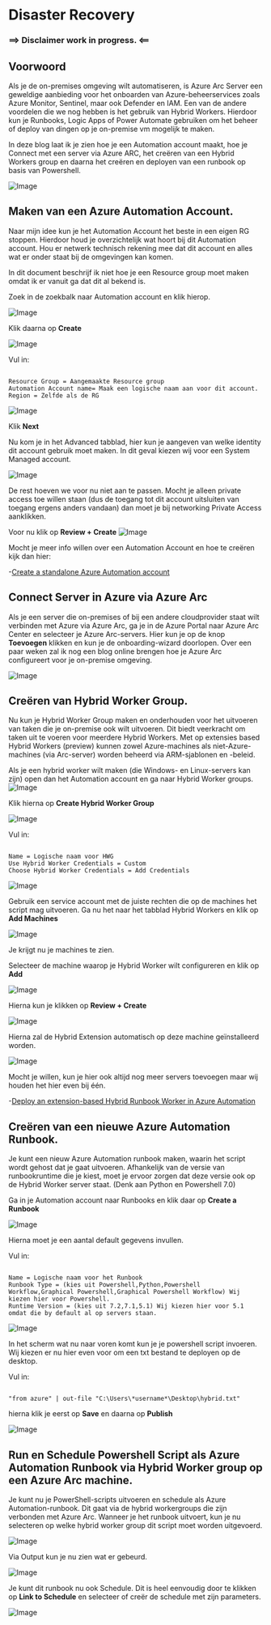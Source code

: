 # Disaster Recovery

### ==> Disclaimer work in progress. <==

## Voorwoord

Als je de on-premises omgeving wilt automatiseren, is Azure Arc Server een geweldige aanbieding voor het onboarden van Azure-beheerservices zoals Azure Monitor, Sentinel, maar ook Defender en IAM.
Een van de andere voordelen die we nog hebben is het gebruik van Hybrid Workers. Hierdoor kun je Runbooks, Logic Apps of Power Automate gebruiken om het beheer of deploy van dingen op je on-premise vm mogelijk te maken.

In deze blog laat ik je zien hoe je een Automation account maakt, hoe je Connect met een server via Azure ARC, het creëren van een Hybrid Workers group en daarna het creëren en deployen van een runbook op basis van Powershell.

![Image](./../Images/RunPowershellHybrid/Praatplaat.JPG)

## Maken van een Azure Automation Account.

Naar mijn idee kun je het Automation Account het beste in een eigen RG stoppen. Hierdoor houd je overzichtelijk wat hoort bij dit Automation account. Hou er netwerk technisch rekening mee dat dit account en alles wat er onder staat bij de omgevingen kan komen.

In dit document beschrijf ik niet hoe je een Resource group moet maken omdat ik er vanuit ga dat dit al bekend is.

Zoek in de zoekbalk naar Automation account en klik hierop.

![Image](./../Images/RunPowershellHybrid/zoekbalk.jpg)

Klik daarna op **Create**

![Image](./../Images/RunPowershellHybrid/create.jpg)

Vul in: 
~~~

Resource Group = Aangemaakte Resource group
Automation Account name= Maak een logische naam aan voor dit account.
Region = Zelfde als de RG

~~~

![Image](./../Images/RunPowershellHybrid/CreateAA1.jpg)

Klik **Next**

Nu kom je in het Advanced tabblad, hier kun je aangeven van welke identity dit account gebruik moet maken. In dit geval kiezen wij voor een System Managed account.

![Image](./../Images/RunPowershellHybrid/CreateAA2.jpg)

De rest hoeven we voor nu niet aan te passen. Mocht je alleen private access toe willen staan (dus de toegang tot dit account uitsluiten van toegang ergens anders vandaan) dan moet je bij networking Private Access aanklikken.

Voor nu klik op **Review + Create**
![Image](./../Images/RunPowershellHybrid/CreateAA3.jpg)



Mocht je meer info willen over een Automation Account en hoe te creëren kijk dan hier:

-[Create a standalone Azure Automation account](https://learn.microsoft.com/en-us/azure/automation/automation-create-standalone-account?WT.mc_id=modinfra-0000-thmaure&tabs=azureportal)


## Connect Server in Azure via Azure Arc

Als je een server die on-premises of bij een andere cloudprovider staat wilt verbinden met Azure via Azure Arc, ga je in de Azure Portal naar Azure Arc Center en selecteer je Azure Arc-servers. Hier kun je op de knop **Toevoegen** klikken en kun je de onboarding-wizard doorlopen. Over een paar weken zal ik nog een blog online brengen hoe je Azure Arc configureert voor je on-premise omgeving.

![Image](./../Images/RunPowershellHybrid/ArcOnboarding.jpg)


## Creëren van Hybrid Worker Group.

Nu kun je Hybrid Worker Group maken en onderhouden voor het uitvoeren van taken die je on-premise ook wilt uitvoeren. Dit biedt veerkracht om taken uit te voeren voor meerdere Hybrid Workers. Met op extensies based Hybrid Workers (preview) kunnen zowel Azure-machines als niet-Azure-machines (via Arc-server) worden beheerd via ARM-sjablonen en -beleid.

Als je een hybrid worker wilt maken (die Windows- en Linux-servers kan zijn) open dan het Automation account en ga naar Hybrid Worker groups.
![Image](./../Images/RunPowershellHybrid/HWG1.jpg)

Klik hierna op **Create Hybrid Worker Group**

![Image](./../Images/RunPowershellHybrid/HWG3.jpg)

Vul in: 
~~~

Name = Logische naam voor HWG
Use Hybrid Worker Credentials = Custom
Choose Hybrid Worker Credentials = Add Credentials

~~~

![Image](./../Images/RunPowershellHybrid/HWG2.jpg)

Gebruik een service account met de juiste rechten die op de machines het script mag uitvoeren.
Ga nu het naar het tabblad Hybrid Workers en klik op **Add Machines**

![Image](./../Images/RunPowershellHybrid/HWG4.jpg)

Je krijgt nu je machines te zien.

Selecteer de machine waarop je Hybrid Worker wilt configureren en klik op **Add**

![Image](./../Images/RunPowershellHybrid/HWG5.jpg)


Hierna kun je klikken op **Review + Create**

![Image](./../Images/RunPowershellHybrid/HWG6.jpg)

Hierna zal de Hybrid Extension automatisch op deze machine geïnstalleerd worden.

![Image](./../Images/RunPowershellHybrid/HWG7.jpg)

Mocht je willen, kun je hier ook altijd nog meer servers toevoegen maar wij houden het hier even bij één.

-[Deploy an extension-based Hybrid Runbook Worker in Azure Automation](https://docs.microsoft.com/en-us/azure/automation/extension-based-hybrid-runbook-worker-install?tabs=windows)


## Creëren van een nieuwe Azure Automation Runbook.
Je kunt een nieuw Azure Automation runbook maken, waarin het script wordt gehost dat je gaat uitvoeren. 
Afhankelijk van de versie van runbookruntime die je kiest, moet je ervoor zorgen dat deze versie ook op de Hybrid Worker server staat. (Denk aan Python en Powershell 7.0)

Ga in je Automation account naar Runbooks en klik daar op **Create a Runbook**

![Image](./../Images/RunPowershellHybrid/Runbook1.jpg)

Hierna moet je een aantal default gegevens invullen.

Vul in: 
~~~

Name = Logische naam voor het Runbook
Runbook Type = (kies uit Powershell,Python,Powershell Workflow,Graphical Powershell,Graphical Powershell Workflow) Wij kiezen hier voor Powershell.
Runtime Version = (kies uit 7.2,7.1,5.1) Wij kiezen hier voor 5.1 omdat die by default al op servers staan.

~~~
![Image](./../Images/RunPowershellHybrid/Runbook2jpg.JPG)

In het scherm wat nu naar voren komt kun je je powershell script invoeren. Wij kiezen er nu hier even voor om een txt bestand te deployen op de desktop.

Vul in: 
~~~

"from azure" | out-file "C:\Users\*username*\Desktop\hybrid.txt"

~~~

hierna klik je eerst op **Save** en daarna op **Publish**

 ![Image](./../Images/RunPowershellHybrid/Runbook3.JPG)


## Run en Schedule Powershell Script als Azure Automation Runbook via Hybrid Worker group op een Azure Arc machine.

Je kunt nu je PowerShell-scripts uitvoeren en schedule als Azure Automation-runbook. Dit gaat via de hybrid workergroups die zijn verbonden met Azure Arc. 
Wanneer je het runbook uitvoert, kun je nu selecteren op welke hybrid worker group dit script moet worden uitgevoerd.


 ![Image](./../Images/RunPowershellHybrid/Test1.JPG)

 Via Output kun je nu zien wat er gebeurd.

 ![Image](./../Images/RunPowershellHybrid/Test2.JPG)

 Je kunt dit runbook nu ook Schedule. Dit is heel eenvoudig door te klikken op **Link to Schedule** en selecteer of creër de schedule met zijn parameters.
 
 
  ![Image](./../Images/RunPowershellHybrid/Test3.JPG)

